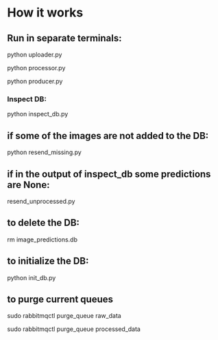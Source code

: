 # How it works

## Run in separate terminals:

python uploader.py

python processor.py

python producer.py


### Inspect DB:

python  inspect_db.py


## if some of the images are not added to the DB:

python resend_missing.py

## if in the output of inspect_db some predictions are None:

resend_unprocessed.py


## to delete the DB: 

rm image_predictions.db


## to initialize the DB:

python init_db.py


## to purge current queues 

sudo rabbitmqctl purge_queue raw_data

sudo rabbitmqctl purge_queue processed_data